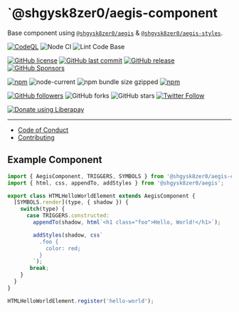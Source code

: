 # `@shgysk8zer0/aegis-component

Base component using [`@shgysk8zer0/aegis`](https://github.com/shgysk8zer0/aegis)
& [`@shgysk8zer0/aegis-styles`](https://github.com/shgysk8zer0/aegis-styles).

[![CodeQL](https://github.com/shgysk8zer0/aegis-component/actions/workflows/codeql-analysis.yml/badge.svg)](https://github.com/shgysk8zer0/npm-template/actions/workflows/codeql-analysis.yml)
![Node CI](https://github.com/shgysk8zer0/aegis-component/workflows/Node%20CI/badge.svg)
![Lint Code Base](https://github.com/shgysk8zer0/aegis-component/workflows/Lint%20Code%20Base/badge.svg)

[![GitHub license](https://img.shields.io/github/license/shgysk8zer0/aegis-component.svg)](https://github.com/shgysk8zer0/aegis-component/blob/master/LICENSE)
[![GitHub last commit](https://img.shields.io/github/last-commit/shgysk8zer0/aegis-component.svg)](https://github.com/shgysk8zer0/aegis-component/commits/master)
[![GitHub release](https://img.shields.io/github/release/shgysk8zer0/aegis-component?logo=github)](https://github.com/shgysk8zer0/aegis-component/releases)
[![GitHub Sponsors](https://img.shields.io/github/sponsors/shgysk8zer0?logo=github)](https://github.com/sponsors/shgysk8zer0)

[![npm](https://img.shields.io/npm/v/@shgysk8zer0/npm-template)](https://www.npmjs.com/package/@shgysk8zer0/npm-template)
![node-current](https://img.shields.io/node/v/@shgysk8zer0/npm-template)
![npm bundle size gzipped](https://img.shields.io/bundlephobia/minzip/@shgysk8zer0/npm-template)
[![npm](https://img.shields.io/npm/dw/@shgysk8zer0/npm-template?logo=npm)](https://www.npmjs.com/package/@shgysk8zer0/npm-template)

[![GitHub followers](https://img.shields.io/github/followers/shgysk8zer0.svg?style=social)](https://github.com/shgysk8zer0)
![GitHub forks](https://img.shields.io/github/forks/shgysk8zer0/aegis-component.svg?style=social)
![GitHub stars](https://img.shields.io/github/stars/shgysk8zer0/aegis-component.svg?style=social)
[![Twitter Follow](https://img.shields.io/twitter/follow/shgysk8zer0.svg?style=social)](https://twitter.com/shgysk8zer0)

[![Donate using Liberapay](https://img.shields.io/liberapay/receives/shgysk8zer0.svg?logo=liberapay)](https://liberapay.com/shgysk8zer0/donate "Donate using Liberapay")
- - -

- [Code of Conduct](./.github/CODE_OF_CONDUCT.md)
- [Contributing](./.github/CONTRIBUTING.md)
<!-- - [Security Policy](./.github/SECURITY.md) -->

## Example Component

```js
import { AegisComponent, TRIGGERS, SYMBOLS } from '@shgysk8zer0/aegis-component';
import { html, css, appendTo, addStyles } from '@shgysk8zer0/aegis';

export class HTMLHelloWorldElement extends AegisComponent {
  [SYMBOLS.render](type, { shadow }) {
    switch(type) {
      case TRIGGERS.constructed:
        appendTo(shadow, html`<h1 class="foo">Hello, World!</h1>`);

        addStyles(shadow, css`
          .foo {
            color: red;
          }
        `);
       break;
    }
  }
}

HTMLHelloWorldElement.register('hello-world');
```
